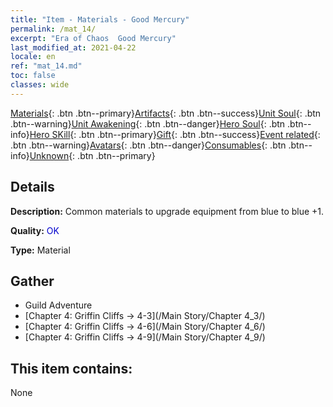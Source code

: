 ```yaml
---
title: "Item - Materials - Good Mercury"
permalink: /mat_14/
excerpt: "Era of Chaos  Good Mercury"
last_modified_at: 2021-04-22
locale: en
ref: "mat_14.md"
toc: false
classes: wide
---
```

 [Materials](/Items/){: .btn .btn--primary}[Artifacts](/Items/Artifacts/){: .btn .btn--success}[Unit Soul](/Items/UnitSoul/){: .btn .btn--warning}[Unit Awakening](/Items/UnitAwakening/){: .btn .btn--danger}[Hero Soul](/Items/HeroSoul/){: .btn .btn--info}[Hero SKill](/Items/HeroSkill/){: .btn .btn--primary}[Gift](/Items/Gift/){: .btn .btn--success}[Event related](/Items/Events/){: .btn .btn--warning}[Avatars](/Items/Avatars/){: .btn .btn--danger}[Consumables](/Items/Consumables/){: .btn .btn--info}[Unknown](/Items/Unknown/){: .btn .btn--primary}

## Details
 **Description:** Common materials to upgrade equipment from blue to blue +1.

 **Quality:** <span style="color: #0000CD">OK</span>

 **Type:** Material

## Gather

*    Guild Adventure 
*    [Chapter 4: Griffin Cliffs -> 4-3](/Main Story/Chapter 4_3/) 
*    [Chapter 4: Griffin Cliffs -> 4-6](/Main Story/Chapter 4_6/) 
*    [Chapter 4: Griffin Cliffs -> 4-9](/Main Story/Chapter 4_9/) 

## This item contains:

  None

